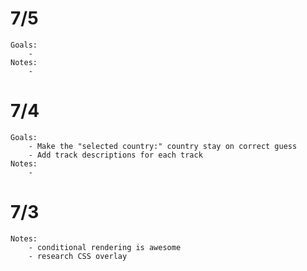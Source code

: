 # 7/5
    Goals:
        -
    Notes:
        -
# 7/4
    Goals:
        - Make the "selected country:" country stay on correct guess
        - Add track descriptions for each track
    Notes:
        -
# 7/3
    Notes:
        - conditional rendering is awesome
        - research CSS overlay
